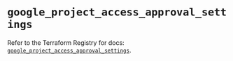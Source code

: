 # `google_project_access_approval_settings`

Refer to the Terraform Registry for docs: [`google_project_access_approval_settings`](https://registry.terraform.io/providers/drfaust92/google/4.16.4/docs/resources/project_access_approval_settings).
